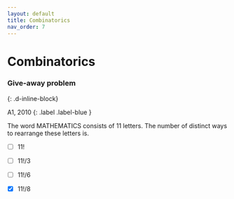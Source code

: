 ```yaml
---
layout: default
title: Combinatorics
nav_order: 7
---
```



# Combinatorics


### Give-away problem
{: .d-inline-block}

A1, 2010
{: .label .label-blue }


The word MATHEMATICS consists of 11 letters. The number of distinct ways to rearrange these letters is.



- [ ] 11!
- [ ] 11!/3
- [ ] 11!/6
- [x] 11!/8






